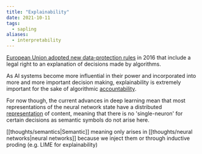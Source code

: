 ```yaml
---
title: "Explainability"
date: 2021-10-11
tags:
  - sapling
aliases:
  - interpretability
---
```


[European Union adopted new data-protection rules](https://arxiv.org/abs/1606.08813) in 2016 that include a legal right to an explanation of decisions made by algorithms.

As AI systems become more influential in their power and incorporated into more and more important decision making, explainability is extremely important for the sake of algorithmic [accountability](thoughts/accountability.md).

For now though, the current advances in deep learning mean that most representations of the neural network state have a distributed [representation](thoughts/representation.md) of content, meaning that there is no 'single-neuron' for certain decisions as semantic symbols do not arise here.

[[thoughts/semantics|Semantic]] meaning only arises in [[thoughts/neural networks|neural networks]] because we inject them or through inductive proding (e.g. LIME for explainability)
